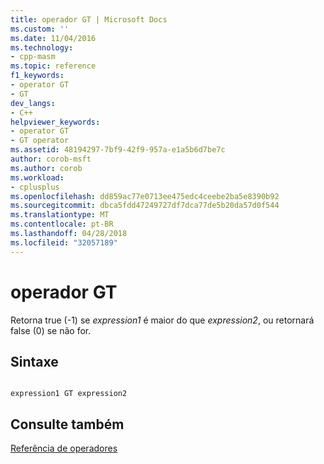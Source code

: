 ```yaml
---
title: operador GT | Microsoft Docs
ms.custom: ''
ms.date: 11/04/2016
ms.technology:
- cpp-masm
ms.topic: reference
f1_keywords:
- operator GT
- GT
dev_langs:
- C++
helpviewer_keywords:
- operator GT
- GT operator
ms.assetid: 48194297-7bf9-42f9-957a-e1a5b6d7be7c
author: corob-msft
ms.author: corob
ms.workload:
- cplusplus
ms.openlocfilehash: dd859ac77e0713ee475edc4ceebe2ba5e8390b92
ms.sourcegitcommit: dbca5fdd47249727df7dca77de5b20da57d0f544
ms.translationtype: MT
ms.contentlocale: pt-BR
ms.lasthandoff: 04/28/2018
ms.locfileid: "32057189"
---
```

# <a name="operator-gt"></a>operador GT
Retorna true (-1) se *expression1* é maior do que *expression2*, ou retornará false (0) se não for.  
  
## <a name="syntax"></a>Sintaxe  
  
```  
  
expression1 GT expression2  
```  
  
## <a name="see-also"></a>Consulte também  
 [Referência de operadores](../../assembler/masm/operators-reference.md)